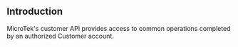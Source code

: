 ## Introduction

MicroTek's customer API provides access to common operations completed by an authorized Customer account.